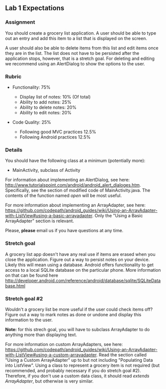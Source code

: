 ## Lab 1 Expectations

### Assignment

You should create a grocery list application. A user should be able to type out an entry and add this item to a list that is displayed on the screen.

A user should also be able to delete items from this list and edit items once they are in the list. The list does not have to be persisted after the application stops, however, that is a stretch goal. For deleting and editing we recommend using an AlertDialog to show the options to the user.

### Rubric

- Functionality: 75%
	- Display list of notes: 10% (Of total)
	- Ability to add notes: 25%
	- Ability to delete notes: 20%
	- Ability to edit notes: 20%


- Code Quality: 25%
	- Following good MVC practices 12.5%
	- Following Android practices 12.5%

### Details

You should have the following class at a minimum (potentially more):

- MainActivity, subclass of Activity

For information about implementing an AlertDialog, see here: http://www.tutorialspoint.com/android/android_alert_dialoges.htm. Specifically, see the section of modified code of MainActivity.java. The contents of the function named *open* will be most useful.

For more information about implementing an ArrayAdapter, see here: https://github.com/codepath/android_guides/wiki/Using-an-ArrayAdapter-with-ListView#using-a-basic-arrayadapter. Only the "Using a Basic ArrayAdapter" section is relevant. 

Please, **please** email us if you have questions at any time. 

### Stretch goal

A grocery list app doesn't have any real use if items are erased when you close the application. Figure out a way to persist notes on your device. Likely this will mean using a database.
Android offers functionality to get access to a local SQLite database on the particular phone. More information on that can be found here http://developer.android.com/reference/android/database/sqlite/SQLiteDatabase.html

### Stretch goal #2

Wouldn't a grocery list be more useful if the user could check items off? Figure out a way to mark notes as done or undone and display this information to the user.

**Note:** for this strech goal, you will have to subclass ArrayAdapter to do anything more than displaying text.

For more information on custom ArrayAdapters, see here: https://github.com/codepath/android_guides/wiki/Using-an-ArrayAdapter-with-ListView#using-a-custom-arrayadapter. Read the section called "Using a Custom ArrayAdapter" up to but not including "Populating Data into ListView". Using a class to represent a grocery item is not required (but recommended, and probably necessary if you do stretch goal #2). Therefore, if you don't use a custom data class, it should read *extends ArrayAdapter*, but otherwise is very similar.
